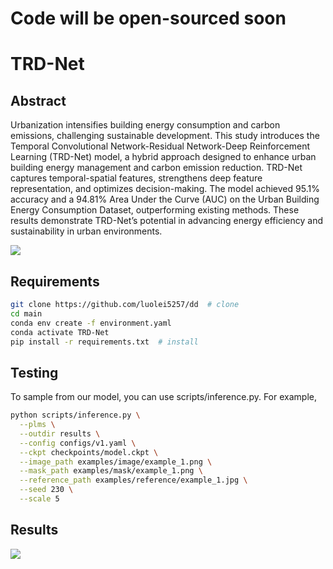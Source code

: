 # Code will be open-sourced soon

# TRD-Net

## Abstract
Urbanization intensifies building energy consumption and carbon emissions, challenging
sustainable development. This study introduces the Temporal Convolutional
Network-Residual Network-Deep Reinforcement Learning (TRD-Net) model, a hybrid
approach designed to enhance urban building energy management and carbon emission
reduction. TRD-Net captures temporal-spatial features, strengthens deep feature
representation, and optimizes decision-making. The model achieved 95.1% accuracy and
a 94.81% Area Under the Curve (AUC) on the Urban Building Energy Consumption
Dataset, outperforming existing methods. These results demonstrate TRD-Net’s
potential in advancing energy efficiency and sustainability in urban environments.

![](https://github.com/luolei5257/dd/blob/main/figure/over1131.jpg)

## Requirements

```bash
git clone https://github.com/luolei5257/dd  # clone
cd main
conda env create -f environment.yaml
conda activate TRD-Net
pip install -r requirements.txt  # install
```
## Testing

To sample from our model, you can use scripts/inference.py. For example,
```bash
python scripts/inference.py \
  --plms \
  --outdir results \
  --config configs/v1.yaml \
  --ckpt checkpoints/model.ckpt \
  --image_path examples/image/example_1.png \
  --mask_path examples/mask/example_1.png \
  --reference_path examples/reference/example_1.jpg \
  --seed 230 \
  --scale 5
```

## Results

![](https://github.com/luolei5257/dd/blob/main/figure/table.jpg)
